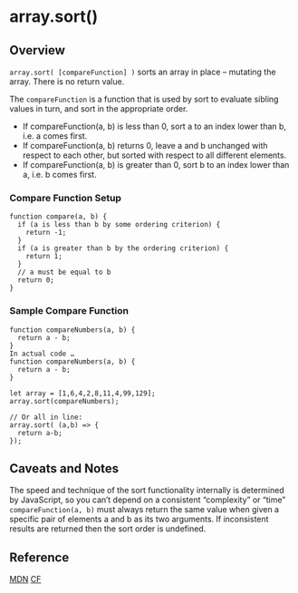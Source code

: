 # array.sort()
## Overview
`array.sort( [compareFunction] )` sorts an array in place – mutating the array. There is no return value.

The `compareFunction` is a function that is used by sort to evaluate sibling values in turn, and sort in the appropriate order.

- If compareFunction(a, b) is less than 0, sort a to an index lower than b, i.e. a comes first.
- If compareFunction(a, b) returns 0, leave a and b unchanged with respect to each other, but sorted with respect to all different elements.
- If compareFunction(a, b) is greater than 0, sort b to an index lower than a, i.e. b comes first.

### Compare Function Setup
```
function compare(a, b) {
  if (a is less than b by some ordering criterion) {
    return -1;
  }
  if (a is greater than b by the ordering criterion) {
    return 1;
  }
  // a must be equal to b
  return 0;
}
```
### Sample Compare Function
```
function compareNumbers(a, b) {
  return a - b;
}
In actual code …
function compareNumbers(a, b) {
  return a - b;
}

let array = [1,6,4,2,8,11,4,99,129];
array.sort(compareNumbers);

// Or all in line:
array.sort( (a,b) => { 
  return a-b; 
});
```
## Caveats and Notes
The speed and technique of the sort functionality internally is determined by JavaScript, so you can’t depend on a consistent “complexity” or “time”
`compareFunction(a, b)` must always return the same value when given a specific pair of elements a and b as its two arguments. If inconsistent results are returned then the sort order is undefined.
## Reference
[MDN](https://developer.mozilla.org/en-US/docs/Web/JavaScript/Reference/Global_Objects/Array/sort)
[CF](https://codefellows.github.io/code-301-guide/curriculum/class-07/challenges/)
